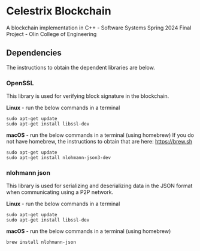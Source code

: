 # Celestrix Blockchain

A blockchain implementation in C++ - Software Systems Spring 2024 Final
Project - Olin College of Engineering

## Dependencies

The instructions to obtain the dependent libraries are below.

### OpenSSL

This library is used for verifying block signature in the blockchain.

**Linux** - run the below commands in a terminal
```commandline
sudo apt-get update
sudo apt-get install libssl-dev
```

**macOS** - run the below commands in a terminal (using homebrew)
If you do not have homebrew, the instructions to obtain that are here: https://brew.sh 
```commandline
sudo apt-get update
sudo apt-get install nlohmann-json3-dev
```

### nlohmann json

This library is used for serializing and deserializing data in the JSON format when communicating using a P2P network.

**Linux** - run the below commands in a terminal
```commandline
sudo apt-get update
sudo apt-get install libssl-dev
```

**macOS** - run the below commands in a terminal (using homebrew)
```commandline
brew install nlohmann-json
```